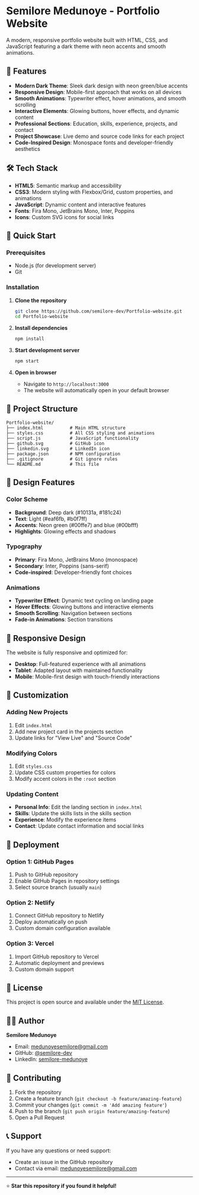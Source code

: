 # Semilore Medunoye - Portfolio Website

A modern, responsive portfolio website built with HTML, CSS, and JavaScript featuring a dark theme with neon accents and smooth animations.

## 🌟 Features

- **Modern Dark Theme**: Sleek dark design with neon green/blue accents
- **Responsive Design**: Mobile-first approach that works on all devices
- **Smooth Animations**: Typewriter effect, hover animations, and smooth scrolling
- **Interactive Elements**: Glowing buttons, hover effects, and dynamic content
- **Professional Sections**: Education, skills, experience, projects, and contact
- **Project Showcase**: Live demo and source code links for each project
- **Code-Inspired Design**: Monospace fonts and developer-friendly aesthetics

## 🛠️ Tech Stack

- **HTML5**: Semantic markup and accessibility
- **CSS3**: Modern styling with Flexbox/Grid, custom properties, and animations
- **JavaScript**: Dynamic content and interactive features
- **Fonts**: Fira Mono, JetBrains Mono, Inter, Poppins
- **Icons**: Custom SVG icons for social links

## 🚀 Quick Start

### Prerequisites
- Node.js (for development server)
- Git

### Installation

1. **Clone the repository**
   ```bash
   git clone https://github.com/semilore-dev/Portfolio-website.git
   cd Portfolio-website
   ```

2. **Install dependencies**
   ```bash
   npm install
   ```

3. **Start development server**
   ```bash
   npm start
   ```

4. **Open in browser**
   - Navigate to `http://localhost:3000`
   - The website will automatically open in your default browser

## 📁 Project Structure

```
Portfolio-website/
├── index.html          # Main HTML structure
├── styles.css          # All CSS styling and animations
├── script.js           # JavaScript functionality
├── github.svg          # GitHub icon
├── linkedin.svg        # LinkedIn icon
├── package.json        # NPM configuration
├── .gitignore          # Git ignore rules
└── README.md           # This file
```

## 🎨 Design Features

### Color Scheme
- **Background**: Deep dark (#10131a, #181c24)
- **Text**: Light (#eaf6fb, #b0f7ff)
- **Accents**: Neon green (#00ffe7) and blue (#00bfff)
- **Highlights**: Glowing effects and shadows

### Typography
- **Primary**: Fira Mono, JetBrains Mono (monospace)
- **Secondary**: Inter, Poppins (sans-serif)
- **Code-inspired**: Developer-friendly font choices

### Animations
- **Typewriter Effect**: Dynamic text cycling on landing page
- **Hover Effects**: Glowing buttons and interactive elements
- **Smooth Scrolling**: Navigation between sections
- **Fade-in Animations**: Section transitions

## 📱 Responsive Design

The website is fully responsive and optimized for:
- **Desktop**: Full-featured experience with all animations
- **Tablet**: Adapted layout with maintained functionality
- **Mobile**: Mobile-first design with touch-friendly interactions

## 🔧 Customization

### Adding New Projects
1. Edit `index.html`
2. Add new project card in the projects section
3. Update links for "View Live" and "Source Code"

### Modifying Colors
1. Edit `styles.css`
2. Update CSS custom properties for colors
3. Modify accent colors in the `:root` section

### Updating Content
- **Personal Info**: Edit the landing section in `index.html`
- **Skills**: Update the skills lists in the skills section
- **Experience**: Modify the experience items
- **Contact**: Update contact information and social links

## 🚀 Deployment

### Option 1: GitHub Pages
1. Push to GitHub repository
2. Enable GitHub Pages in repository settings
3. Select source branch (usually `main`)

### Option 2: Netlify
1. Connect GitHub repository to Netlify
2. Deploy automatically on push
3. Custom domain configuration available

### Option 3: Vercel
1. Import GitHub repository to Vercel
2. Automatic deployment and previews
3. Custom domain support

## 📄 License

This project is open source and available under the [MIT License](LICENSE).

## 👨‍💻 Author

**Semilore Medunoye**
- Email: medunoyesemilore@gmail.com
- GitHub: [@semilore-dev](https://github.com/semilore-dev)
- LinkedIn: [semilore-medunoye](https://www.linkedin.com/in/semilore-medunoye-185b151b3/)

## 🤝 Contributing

1. Fork the repository
2. Create a feature branch (`git checkout -b feature/amazing-feature`)
3. Commit your changes (`git commit -m 'Add amazing feature'`)
4. Push to the branch (`git push origin feature/amazing-feature`)
5. Open a Pull Request

## 📞 Support

If you have any questions or need support:
- Create an issue in the GitHub repository
- Contact via email: medunoyesemilore@gmail.com

---

⭐ **Star this repository if you found it helpful!**
